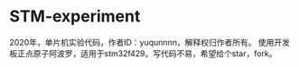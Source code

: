 # STM-experiment
2020年，单片机实验代码，作者ID：yuqunnnn，解释权归作者所有。
使用开发板正点原子阿波罗，适用于stm32f429。写代码不易，希望给个star，fork。
